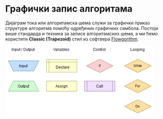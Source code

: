 # Графички запис алгоритама

Дијаграм тока или алгоритамска шема служи за графички приказ структуре алгоритма помоћу одређених графичких симбола. Постоји више стандарда и техника за записе алгоритамских шема, а ми ћемо користити **Classic (Trapezoid)** стил из софтвера [Flowgorithm](./flowgorithm.md).

![Класични трапезоидни стил алгоритама](images/flowgorithm/flowgorithmstyle.png)

